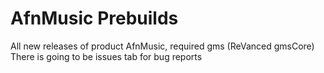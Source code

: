 # AfnMusic Prebuilds
All new releases of product AfnMusic, required gms (ReVanced gmsCore)
There is going to be issues tab for bug reports
